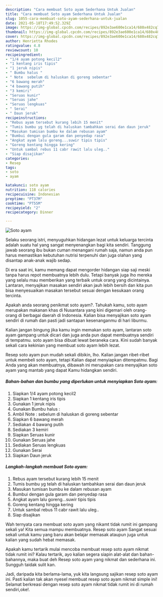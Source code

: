 ```yaml
---
description: "Cara membuat Soto ayam Sederhana Untuk Jualan"
title: "Cara membuat Soto ayam Sederhana Untuk Jualan"
slug: 1055-cara-membuat-soto-ayam-sederhana-untuk-jualan
date: 2021-05-18T17:49:52.329Z
image: https://img-global.cpcdn.com/recipes/892e3ae600e1ca14/680x482cq70/soto-ayam-foto-resep-utama.jpg
thumbnail: https://img-global.cpcdn.com/recipes/892e3ae600e1ca14/680x482cq70/soto-ayam-foto-resep-utama.jpg
cover: https://img-global.cpcdn.com/recipes/892e3ae600e1ca14/680x482cq70/soto-ayam-foto-resep-utama.jpg
author: Henrietta Rhodes
ratingvalue: 4.8
reviewcount: 10
recipeingredient:
- "1/4 ayam potong kecil2"
- "1 kentang iris tipis"
- "1 jeruk nipis"
- " Bumbu halus "
- " Note  sebelum di haluskan di goreng sebentar"
- "6 bawang merah"
- "4 bawang putih"
- "3 kemiri"
- "Seruas kunir"
- "Seruas jahe"
- "Seruas lengkuas"
- " Serai"
- " Daun jeruk"
recipeinstructions:
- "Rebus ayam tersebut kurang lebih 15 menit"
- "Tumis bumbu yg telah di haluskan tambahkan serai dan daun jeruk"
- "Masukan tumisan bumbu ke dalam rebusan ayam"
- "Bumbui dengan gula garam dan penyedap rasa"
- "Angkat ayam lalu goreng...suwir tipis tipis"
- "Goreng kentang hingga kering"
- "Untuk sambal rebus 11 cabr rawit lalu uleg.."
- "Siap disajikan"
categories:
- Resep
tags:
- soto
- ayam

katakunci: soto ayam 
nutrition: 118 calories
recipecuisine: Indonesian
preptime: "PT37M"
cooktime: "PT55M"
recipeyield: "2"
recipecategory: Dinner

---
```



![Soto ayam](https://img-global.cpcdn.com/recipes/892e3ae600e1ca14/680x482cq70/soto-ayam-foto-resep-utama.jpg)

Selaku seorang istri, menyuguhkan hidangan lezat untuk keluarga tercinta adalah suatu hal yang sangat menyenangkan bagi kita sendiri. Tanggung jawab seorang ibu bukan cuman menangani rumah saja, namun anda pun harus memastikan kebutuhan nutrisi terpenuhi dan juga olahan yang disantap anak-anak wajib sedap.

Di era  saat ini, kamu memang dapat mengorder hidangan siap saji meski tanpa harus repot membuatnya lebih dulu. Tetapi banyak juga lho mereka yang selalu mau memberikan yang terbaik untuk orang yang dicintainya. Lantaran, menyajikan masakan sendiri akan jauh lebih bersih dan kita pun bisa menyesuaikan masakan tersebut sesuai dengan kesukaan orang tercinta. 



Apakah anda seorang penikmat soto ayam?. Tahukah kamu, soto ayam merupakan makanan khas di Nusantara yang kini digemari oleh orang-orang di berbagai daerah di Indonesia. Kalian bisa menyajikan soto ayam sendiri di rumah dan pasti jadi santapan kesenanganmu di hari liburmu.

Kalian jangan bingung jika kamu ingin memakan soto ayam, lantaran soto ayam gampang untuk dicari dan juga anda pun dapat membuatnya sendiri di tempatmu. soto ayam bisa dibuat lewat beraneka cara. Kini sudah banyak sekali cara kekinian yang membuat soto ayam lebih lezat.

Resep soto ayam pun mudah sekali dibikin, lho. Kalian jangan ribet-ribet untuk membeli soto ayam, tetapi Kalian dapat menyiapkan ditempatmu. Bagi Anda yang akan membuatnya, dibawah ini merupakan cara menyajikan soto ayam yang mantab yang dapat Kamu hidangkan sendiri.

<!--inarticleads1-->

##### Bahan-bahan dan bumbu yang diperlukan untuk menyiapkan Soto ayam:

1. Siapkan 1/4 ayam potong kecil2
1. Siapkan 1 kentang iris tipis
1. Gunakan 1 jeruk nipis
1. Gunakan  Bumbu halus :
1. Ambil  Note : sebelum di haluskan di goreng sebentar
1. Siapkan 6 bawang merah
1. Sediakan 4 bawang putih
1. Sediakan 3 kemiri
1. Siapkan Seruas kunir
1. Gunakan Seruas jahe
1. Sediakan Seruas lengkuas
1. Gunakan  Serai
1. Siapkan  Daun jeruk




<!--inarticleads2-->

##### Langkah-langkah membuat Soto ayam:

1. Rebus ayam tersebut kurang lebih 15 menit
1. Tumis bumbu yg telah di haluskan tambahkan serai dan daun jeruk
1. Masukan tumisan bumbu ke dalam rebusan ayam
1. Bumbui dengan gula garam dan penyedap rasa
1. Angkat ayam lalu goreng...suwir tipis tipis
1. Goreng kentang hingga kering
1. Untuk sambal rebus 11 cabr rawit lalu uleg..
1. Siap disajikan




Wah ternyata cara membuat soto ayam yang nikamt tidak rumit ini gampang sekali ya! Kita semua mampu membuatnya. Resep soto ayam Sangat sesuai sekali untuk kamu yang baru akan belajar memasak ataupun juga untuk kalian yang sudah hebat memasak.

Apakah kamu tertarik mulai mencoba membuat resep soto ayam nikmat tidak rumit ini? Kalau tertarik, ayo kalian segera siapin alat-alat dan bahan-bahannya, maka buat deh Resep soto ayam yang nikmat dan sederhana ini. Sungguh taidak sulit kan. 

Jadi, daripada kita berlama-lama, yuk kita langsung sajikan resep soto ayam ini. Pasti kalian tak akan nyesel membuat resep soto ayam nikmat simple ini! Selamat berkreasi dengan resep soto ayam nikmat tidak rumit ini di rumah sendiri,oke!.

